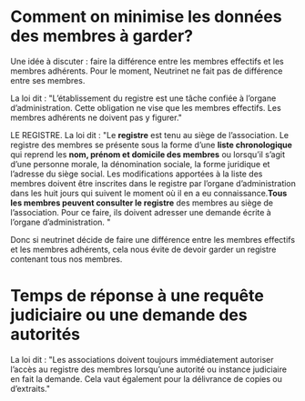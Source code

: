 <!-- TITLE: Données des membres -->
<!-- SUBTITLE: A propos de la gestion des données de nos membres -->

#     Comment on minimise les données des membres à garder?

Une idée à discuter : faire la différence entre les membres effectifs et les membres adhérents. Pour le moment, Neutrinet ne fait pas de différence entre ses membres.

La loi dit : "L’établissement du registre est une tâche confiée à l’organe d’administration. Cette obligation ne vise que les membres effectifs.  Les membres adhérents ne doivent pas y figurer."

LE REGISTRE. 
La loi dit : "Le **registre** est tenu au siège de l’association. Le registre des membres se présente sous la forme d’une **liste chronologique** qui reprend les **nom, prénom et domicile des membres** ou lorsqu’il s’agit d’une personne morale, la dénomination sociale, la forme juridique et l’adresse du siège social. Les modifications apportées à la liste des membres doivent être inscrites dans le registre par l’organe d’administration dans les huit jours qui suivent le moment où il en a eu connaissance.**Tous les membres peuvent consulter le registre** des membres au siège de l’association. Pour ce faire, ils doivent adresser une demande écrite à l’organe d’administration. "

Donc si neutrinet décide de faire une différence entre les membres effectifs et les membres adhérents, cela nous évite de devoir garder un registre contenant tous nos membres.

# Temps de réponse à une requête judiciaire ou une demande des autorités
La loi dit : "Les associations doivent toujours immédiatement autoriser l’accès au registre des membres lorsqu’une autorité ou instance judiciaire en fait la demande. Cela vaut également pour la délivrance de copies ou d’extraits."

